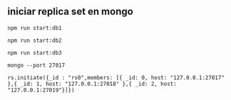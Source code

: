 ## iniciar replica set en mongo

`npm run start:db1`

`npm run start:db2`

`npm run start:db3`

`mongo --port 27017`

`rs.initiate({_id : "rs0",members: [{ _id: 0, host: "127.0.0.1:27017" },{ _id: 1, host: "127.0.0.1:27018" },{ _id: 2, host: "127.0.0.1:27019"}]})`